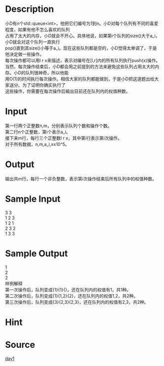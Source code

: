 
# Description

<div class="content"><div>小D有n个std::queue&lt;int&gt;，他把它们编号为1到n。小D对每个队列有不同的喜爱程度，如果有他不怎么喜欢的队列</div>
<div>占用了太大的内存，小D就会不开心。具体地说，如果第i个队列的size()大于a_i，小D就会对这个队列一直执行</div>
<div>pop()直到其size()小等于a_i。现在这些队列都是空的，小D觉得太单调了，于是他决定做一些操作。</div>
<div>每次操作都可以用l r x来描述，表示对编号在[l,r]内的所有队列执行push(x)操作。</div>
<div>当然，每次操作结束后，小D都会用之前提到的方法来避免这些队列占用太大的内存。小D的队列很神奇，所以他能</div>
<div>用O(1)的时间执行每次操作。相信大家的队列都能做到，于是小D把这道题出给大家送分。为了证明你确实执行了</div>
<div>这些操作，你需要在每次操作后输出目前还在队列内的权值种数。</div>
<p></p></div>

# Input

<div class="content"><div>第一行两个正整数n,m，分别表示队列个数和操作个数。</div>
<div>第二行n个正整数，第i个表示a_i。</div>
<div>接下来m行，每行三个正整数l r x，其中第i行表示第i次操作。</div>
<div>对于所有数据，n,m,a_i,x≤10^5。</div>
<p></p></div>

# Output

<div class="content"><div>输出共m行，每行一个非负整数，表示第i次操作结束后所有队列中的权值种数。</div>
<p></p></div>

# Sample Input

<div class="content"><span class="sampledata">3 3<br/>
1 2 3<br/>
1 2 1<br/>
2 3 2<br/>
1 3 3</span></div>

# Sample Output

<div class="content"><span class="sampledata">1<br/>
2<br/>
2<br/>
样例解释<br/>
第一次操作后，队列变成{1}{1}{}，还在队列内的权值有1，共1种。<br/>
第二次操作后，队列变成{1}{1,2}{2}，还在队列内的权值1,2，共2种。<br/>
第三次操作后，队列变成{3}{2,3}{2,3}，还在队列内的权值有2,3，共2种。</span></div>

# Hint

<div class="content"><p></p></div>

# Source

<div class="content"><p><a href="problemset.php?search=day1">day1</a></p></div>

